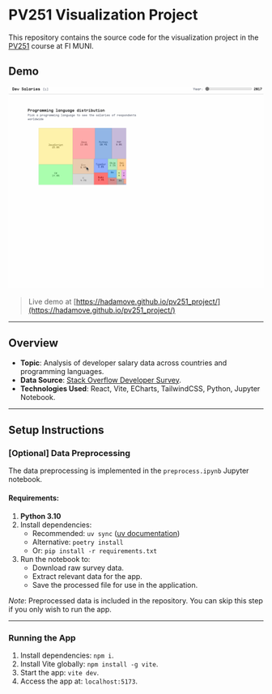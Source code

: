 # PV251 Visualization Project

This repository contains the source code for the visualization project in the [PV251](https://is.muni.cz/course/fi/autumn2024/PV251) course at FI MUNI.

## Demo

![Demo Preview](./media/demo.gif)

> Live demo at [https://hadamove.github.io/pv251_project/](https://hadamove.github.io/pv251_project/)

---

## Overview

- **Topic**: Analysis of developer salary data across countries and programming languages.
- **Data Source**: [Stack Overflow Developer Survey](https://insights.stackoverflow.com/survey).
- **Technologies Used**: React, Vite, ECharts, TailwindCSS, Python, Jupyter Notebook.

---

## Setup Instructions

### [Optional] Data Preprocessing

The data preprocessing is implemented in the `preprocess.ipynb` Jupyter notebook.

#### Requirements:
1. **Python 3.10**
2. Install dependencies:
   - Recommended: `uv sync` ([uv documentation](https://docs.astral.sh/uv/))
   - Alternative: `poetry install`  
   - Or: `pip install -r requirements.txt`
3. Run the notebook to:
   - Download raw survey data.
   - Extract relevant data for the app.
   - Save the processed file for use in the application.

*Note*: Preprocessed data is included in the repository. You can skip this step if you only wish to run the app.

---

### Running the App

1. Install dependencies: `npm i`.
2. Install Vite globally: `npm install -g vite`.
3. Start the app: `vite dev`.
4. Access the app at: `localhost:5173`.

